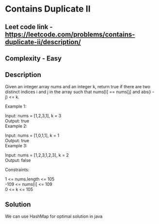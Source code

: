# Contains Duplicate II

## Leet code link - https://leetcode.com/problems/contains-duplicate-ii/description/

## Complexity - Easy

## Description

Given an integer array nums and an integer k, return true if there are two distinct indices i and j in the array such that nums[i] == nums[j] and abs(i - j) <= k.

 

Example 1:<br/>

Input: nums = [1,2,3,1], k = 3<br/>
Output: true<br/>
Example 2:<br/>

Input: nums = [1,0,1,1], k = 1<br/>
Output: true<br/>
Example 3:<br/>

Input: nums = [1,2,3,1,2,3], k = 2<br/>
Output: false<br/>
 

Constraints:<br/>

1 <= nums.length <= 105<br/>
-109 <= nums[i] <= 109<br/>
0 <= k <= 105<br/>

## Solution
We can use HashMap for optimal solution in java
